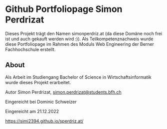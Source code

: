 # Github Portfoliopage Simon Perdrizat

Dieses Projekt trägt den Namen simonperdriz.at (da diese Domäne noch frei ist und auch gekauft werden wird :)).
Als Teilkompetenznachweis wurde diese Portfoliopage im Rahmen des Moduls Web Engineering der Berner Fachhochschule erstellt.


## About

Als Arbeit im Studiengang Bachelor of Science in Wirtschaftsinformatik wurde dieses Projekt erarbeitet.

Autor Simon Perdrizat, simon.perdrizat@students.bfh.ch

Eingereicht bei Dominic Schweizer

Eingereicht am 21.12.2022

https://simi2394.github.io/sperdriz.at/
